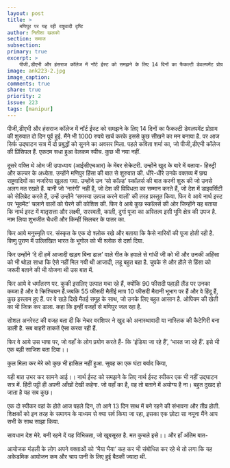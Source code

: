 ```yaml
---
layout: post
title: >
    मणिपुर पर यह रही राष्ट्रवादी दृष्टि
author: नितीशा खलको
section: समाज
subsection:
primary: true
excerpt: >
    पीजी,डीएभी और हंसराज कॉलेज में नॉर्ट ईस्ट को समझने के लिए 14 दिनों का फैकल्टी डेवलपमेंट प्रोग्राम की शुरुवात दो दिन पूर्व हुई. मैंने भी 1000 रुपये खर्च करके इससे कुछ सीखने का मन बनाया है.
image: ank223-2.jpg
image_caption: 
comments: true
share: true
priority: 2
issue: 223
tags: [manipur]
---
```


पीजी,डीएभी और हंसराज कॉलेज में नॉर्ट ईस्ट को समझने के लिए 14 दिनों का फैकल्टी डेवलपमेंट प्रोग्राम की शुरुवात दो दिन पूर्व हुई. मैंने भी 1000 रुपये खर्च करके इससे कुछ सीखने का मन बनाया है. पर आज सिर्फ उद्घाटन सत्र में दो प्रबुद्धों को सुनने का अवसर मिला. पहले कविता शर्मा का, जो पीजी,डीएभी कॉलेज की प्रिंसिपल हैं. एकदम सधा हुआ वेलकम स्पीच. कुछ भी नया नहीं.

दूसरे वक्ति थे ओम जी उपाध्याय (आईसीएचआर) के मेंबर सेक्रेटरी. उन्होंने खुद के बारे  में बताया- हिस्ट्री और कल्चर के अध्येता. उन्होंने मणिपुर हिंसा की बात से शुरुवात की. धीरे-धीरे उनके वक्तव्य में छद्म राष्ट्रवादियों का नजरिया खुलता गया. उन्होंने उन ‘सो कॉल्ड’ स्कॉलर्स की बात करनी शुरू की जो उनसे अलग मत रखते हैं. यानी जो ‘नारंगी’ नहीं हैं, जो देश की विविधता का सम्मान करते हैं, जो देश में डाइवर्सिटी को सेलिब्रेट करते हैं, उन्हें उन्होंने ‘समस्या उत्पन्न करने वालों’ की तरह प्रस्तुत किया. फिर वे आये नार्थ इस्ट पर ‘मूवमेंट’ चलाने वालों को घेरने की कोशिश की. फिर वे आये कुछ स्कॉलर्स की ओर जिन्होंने यह बताया कि नार्थ इस्ट में मातृसत्ता और लक्ष्मी, सरस्वती, काली, दुर्गा पूजा का अस्तित्व इसी भूमि क्षेत्र की उपज है. नाम लिया शुभजीत चैधरी और किन्हीं सिलचर के पातर का.

फिर आये मनुस्मृति पर. संस्कृत के एक दो श्लोक रखे और बताया कि कैसे नारियों की पूजा होती रही है. विष्णु पुराण में उल्लिखित भारत के भूगोल को भी श्लोक से दर्शा दिया.

फिर उन्होंने ‘दे दी हमें आजादी खड़ग बिना ढाल’ वाले गीत के हवाले से गांधी जी को भी और उनकी अहिंसा को भी थोड़ा साधा कि ऐसे नहीं मिल गयी थी आजादी, लहू बहुत बहा है. चुपके से और हौले से हिंसा को जरूरी बताने की भी योजना थी उस बात में.

फिर आये वे धर्मांतरण पर. कुकी इसलिए उत्पात मचा रहे हैं, क्योंकि 90 फीसदी पहाड़ी लैंड पर उनका कब्जा है और वे क्रिश्चियन हैं.जबकि 55 फीसदी मैतीई मात्र 10 फीसदी मैदानी भूभाग पर हैं और वे हिंदू हैं, कुछ इस्लाम हुए हैं. पर वे खड़े दिखे मैतई समूह के साथ, जो उनके लिए बहुत आसान है. ओपियम की खेती का भी जिक्र कर डाला. कहा कि इन्हीं वजहों से मणिपुर जल रहा है.

सोशल अनरेस्ट की वजह बता दी कि नेचर वरशिपर ने खुद को अनास्थावादी या नास्तिक की कैटेगिरी बना डाली है. सब बाहरी ताकतें ऐसा करवा रही हैं.

फिर वे आये उस भाषा पर, जो वहाँ के लोग प्रयोग करते हैं- कि ‘इंडिया जा रहे हैं’, ‘भारत जा रहे हैं’. इसे भी एक बड़ी साजिश बता दिया।।

कुल मिला कर मेरे को कुछ भी हासिल नहीं हुआ.
सुबह का एक घंटा बर्बाद किया,

यही बात उभर कर सामने आई।। नार्थ ईस्ट को समझने के लिए नार्थ ईस्ट स्पीकर एक भी नहीं उद्घाटन सत्र में. हिंदी पट्टी ही अपनी आँखों देखी कहेगा.
जो वहाँ का है, वह तो बताने में अयोग्य है ना।
बहुत दुखद हो जाता है यह सब कुछ।

एक दो स्पीकर वहां के होते आज पहले दिन, तो आगे 13 दिन साथ में बने रहने की संभावना और तीव्र होती.
शिक्षकों को इन तरह के समागम के माध्यम से क्या सर्व किया जा रहा, इसका एक छोटा सा नमूना मैंने आप सभी के साथ साझा किया.

सावधान देश मेरे. बनी रहने दें यह विभिन्नता, जो खूबसूरत है. मत कुचले इसे।।
और हाँ अंतिम बात-

आयोजक मंडली के लोग अपने वक्ताओं को ‘भैया भैया’ कह कर भी संबोधित कर रहे थे तो लगा कि यह अकेडमिक आयोजन कम और चाय पानी के लिए हुई बैठकी ज्यादा थी.